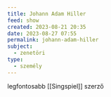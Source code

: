 ```yaml
---
title: Johann Adam Hiller
feed: show
created: 2023-08-21 20:35
date: 2023-08-27 07:55
permalink: johann-adam-hiller
subject:
  - zenetöri
type:
  - személy
---
```


legfontosabb [[Singspiel]] szerző